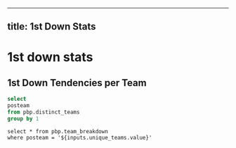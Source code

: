 
---
title: 1st Down Stats
---

# 1st down stats

## 1st Down Tendencies per Team


```sql unique_teams
select 
posteam 
from pbp.distinct_teams
group by 1
```

<Dropdown
    name=unique_teams
    data={unique_teams}
    value=posteam
    title="Select a Team" 
    defaultValue="MIA"
/>

```team_breakdown
select * from pbp.team_breakdown
where posteam = '${inputs.unique_teams.value}'
```

<DataTable data={team_breakdown} />

